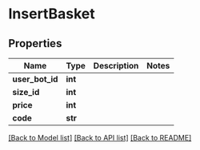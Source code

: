 # InsertBasket

## Properties
Name | Type | Description | Notes
------------ | ------------- | ------------- | -------------
**user_bot_id** | **int** |  | 
**size_id** | **int** |  | 
**price** | **int** |  | 
**code** | **str** |  | 

[[Back to Model list]](../README.md#documentation-for-models) [[Back to API list]](../README.md#documentation-for-api-endpoints) [[Back to README]](../README.md)

